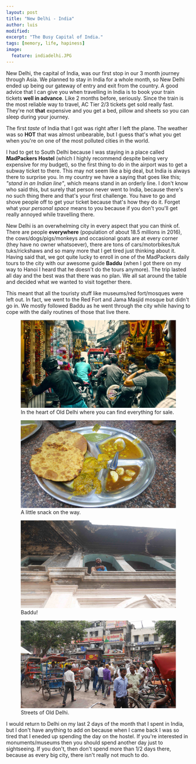 ```yaml
---
layout: post
title: "New Delhi - India"
author: luis
modified:
excerpt: "The Busy Capital of India."
tags: [memory, life, hapiness]
image:
  feature: indiadelhi.JPG
---
```


New Delhi, the capital of India, was our first stop in our 3 month journey through Asia. We planned to stay in India for a whole month, so New Delhi ended up being our gateway of entry and exit from the country. A good advice that I can give you when travelling in India is to book your train tickets <b>well in advance</b>. Like 2 months before, seriously. Since the train is the most reliable way to travel, AC Tier 2/3 tickets get sold really fast. They're not <b>that</b> expensive and you get a bed, pillow and sheets so you can sleep during your journey.

The first <i>taste</i> of India that I got was right after I left the plane. The weather was so <b>HOT</b> that was almost unbearable, but I guess that's what you get when you're on one of the most polluted cities in the world.

I had to get to South Delhi because I was staying in a place called <b>MadPackers Hostel</b> (which I highly recommend despite being very expensive for my budget), so the first thing to do in the airport was to get a subway ticket to there. This may not seem like a big deal, but India is always there to surprise you. In my country we have a saying that goes like this; <i>"stand in an Indian line"</i>, which means stand in an orderly line. I don't know who said this, but surely that person never went to India, because there's no such thing there and that's your first challenge. You have to go and shove people off to get your ticket because that's how they do it. Forget what your <i>personal space</i> means to you because if you don't you'll get really annoyed while travelling there.

New Delhi is an overwhelming city in every aspect that you can think of. There are people <b>everywhere</b> (population of about 18.5 millions in 2016), the cows/dogs/pigs/monkeys and occasional goats are at every corner (they have no owner whatsoever), there are tons of cars/motorbikes/tuk tuks/rickshaws and so many more that I get tired just thinking about it. Having said that, we got quite lucky to enroll in one of the MadPackers daily tours to the city with our awesome guide <b>Baddu</b> (when I got there on my way to Hanoi I heard that he doesn't do the tours anymore). The trip lasted all day and the best was that there was no plan. We all sat around the table and decided what we wanted to visit together there.

This meant that all the touristy stuff like museums/red fort/mosques were left out. In fact, we went to the Red Fort and Jama Masjid mosque but didn't go in. We mostly followed Baddu as he went through the city while having to cope with the daily routines of those that live there.

<figure>
	<a href="../images/india/Delhi/delhiMarket.JPG"><img src="../images/india/Delhi/delhiMarket.JPG"></a>
	<figcaption>In the heart of Old Delhi where you can find everything for sale.</figcaption>
</figure>

<figure>
	<a href="../images/india/Delhi/delhiFood.JPG"><img src="../images/india/Delhi/delhiFood.JPG"></a>
	<figcaption>A little snack on the way.</figcaption>
</figure>

<figure>
	<a href="../images/india/Delhi/delhiBaddu.JPG"><img src="../images/india/Delhi/delhiBaddu.JPG"></a>
	<figcaption>Baddu!</figcaption>
</figure>

<figure>
	<a href="../images/india/Delhi/delhiStreet.JPG"><img src="../images/india/Delhi/delhiStreet.JPG"></a>
	<figcaption>Streets of Old Delhi.</figcaption>
</figure>

I would return to Delhi on my last 2 days of the month that I spent in India, but I don't have anything to add on because when I came back I was so tired that I eneded up spending the day on the hostel. If you're interested in monuments/museums then you should spend another day just to sightseeing. If you don't, then don't spend more than 1/2 days there, because as every big city, there isn't really not much to do.